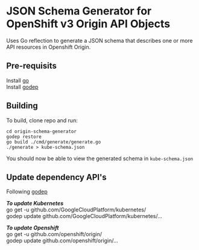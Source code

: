 JSON Schema Generator for OpenShift v3 Origin API Objects
=========================================================

Uses Go reflection to generate a JSON schema that describes one or more 
API resources in Openshift Origin.

Pre-requisits
-------------

Install [go](https://golang.org/doc/install)   
Install [godep](https://github.com/GoogleCloudPlatform/kubernetes/blob/master/docs/devel/development.md#godep-and-dependency-management)   

Building
--------
To build, clone repo and run:  

```
cd origin-schema-generator
godep restore
go build ./cmd/generate/generate.go  
./generate > kube-schema.json  
```

You should now be able to view the generated schema in `kube-schema.json`

Update dependency API's
-----------------------

Following [godep](https://github.com/tools/godep/blob/master/Readme.md)   

___To update Kubernetes___   
go get -u github.com/GoogleCloudPlatform/kubernetes/   
godep update github.com/GoogleCloudPlatform/kubernetes/...   

___To update Openshift___   
go get -u github.com/openshift/origin/   
godep update github.com/openshift/origin/...   
